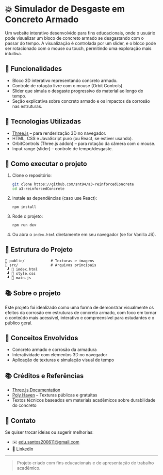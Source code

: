 # 💥 Simulador de Desgaste em Concreto Armado

Um website interativo desenvolvido para fins educacionais, onde o usuário pode visualizar um bloco de concreto armado se desgastando com o passar do tempo. A visualização é controlada por um slider, e o bloco pode ser rotacionado com o mouse ou touch, permitindo uma exploração mais intuitiva.

## 🧱 Funcionalidades

- Bloco 3D interativo representando concreto armado.
- Controle de rotação livre com o mouse (Orbit Controls).
- Slider que simula o desgaste progressivo do material ao longo do tempo.
- Seção explicativa sobre concreto armado e os impactos da corrosão nas estruturas.

## 💠 Tecnologias Utilizadas

- [Three.js](https://threejs.org/) – para renderização 3D no navegador.
- HTML, CSS e JavaScript puro (ou React, se estiver usando).
- OrbitControls (Three.js addon) – para rotação da câmera com o mouse.
- Input range (slider) – controle de tempo/desgaste.

## 🚀 Como executar o projeto

1. Clone o repositório:
   ```bash
   git clone https://github.com/snt94/a3-reinforcedConcrete
   cd a3-reinforcedConcrete
   ```

2. Instale as dependências (caso use React):
   ```bash
   npm install
   ```

3. Rode o projeto:
   ```bash
   npm run dev
   ```

4. Ou abra o `index.html` diretamente em seu navegador (se for Vanilla JS).

## 📂 Estrutura do Projeto

```
📁 public/            # Texturas e imagens
📁 src/               # Arquivos principais
 ┛ 📄 index.html
 ┛ 📄 style.css
 ┛ 📄 main.js         
```

## 📚 Sobre o projeto

Este projeto foi idealizado como uma forma de demonstrar visualmente os efeitos da corrosão em estruturas de concreto armado, com foco em tornar o conteúdo mais acessível, interativo e compreensível para estudantes e o público geral.

## 🧠 Conceitos Envolvidos

- Concreto armado e corrosão da armadura
- Interatividade com elementos 3D no navegador
- Aplicação de texturas e simulação visual de tempo

## 📚 Créditos e Referências

- [Three.js Documentation](https://threejs.org/docs/)
- [Poly Haven](https://polyhaven.com) – Texturas públicas e gratuitas
- Textos técnicos baseados em materiais acadêmicos sobre durabilidade do concreto

## 📩 Contato

Se quiser trocar ideias ou sugerir melhorias:
- ✉️ edu.santos200611@gmail.com
- 💼 [LinkedIn](https://www.linkedin.com/in/eduardo-luis-de-andrade-santos)

---

> Projeto criado com fins educacionais e de apresentação de trabalho acadêmico.